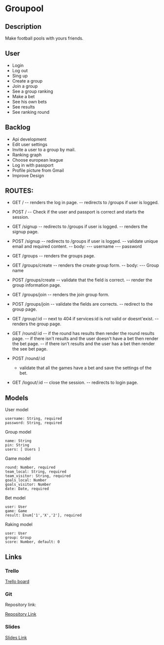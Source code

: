 # Groupool


## Description

Make football pools with yours friends.


## User 

- Login
- Log out
- Sing up
- Create a group
- Join a group
- See a group ranking
- Make a bet
- See his own bets
- See results
- See ranking round


## Backlog

- Api development
- Edit user settings
- Invite a user to a group by mail.
- Ranking graph
- Choose european league
- Log in with passport
- Profile picture from Gmail
- Improve Design


## ROUTES:

- GET /
  -- renders the log in page.
  -- redirects to  /groups if user is logged. 

- POST  /
  -- Check if the user and passport is correct and starts the session.

- GET /signup
  -- redirects to  /groups if user is logged. 
  -- renders the signup page.

- POST /signup
  -- redirects to  /groups if user is logged. 
  -- validate unique email and required content.
  -- body:
    --- username
    --- password

- GET /groups
  -- renders the groups page.

- GET  /groups/create
  -- renders the create group form. 
  -- body:
    --- Group name 

- POST /groups/create
  -- validate that the field is correct. 
  -- render the group information page.

- GET /groups/join
  -- renders the join group form.

- POST /groups/join
  -- validate the fields are corrects. 
  -- redirect to the group page.

- GET /group/:id
  -- next to 404 if services:id is not valid or doesnt'exist.
  -- renders the group  page.

- GET /round/:id
  -- if the round has results then render the round results page. 
  -- if there isn't results and the user doesn't have a bet then render the bet page.
  -- if there isn't results and the user has a bet then render the see bet page.

- POST /round/:id
  - validate that all the games have a bet and save the settings of the bet.  

- GET /logout/:id
  -- close the session.
  -- redirects to login page. 

    
## Models


User model

```
username: String, required
password: String, required 

```

Group model

```
name: String
pin: String
users: [ Users ]

```

Game model

```
round: Number, required
team_local: String, required
team_visitor: String, required
goals_local: Number
goals_visitor: Number
date: Date, required
```

Bet model

```
user: User 
game: Game
result: Enum['1','X','2'], required

```

Raking model 

```
user: User
group: Group
score: Number, default: 0

```


## Links


### Trello

[Trello board](<https://trello.com/b/JLvNM127/modulo2>)


### Git

Repository link:

[Repository Link](<https://github.com/gusbe/groupool>)


### Slides

[Slides Link](https://docs.google.com/)
